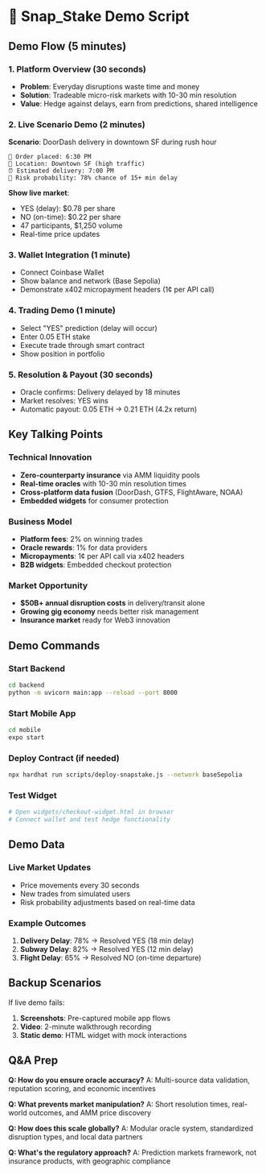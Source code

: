 # 🎯 Snap_Stake Demo Script

## Demo Flow (5 minutes)

### 1. Platform Overview (30 seconds)
- **Problem**: Everyday disruptions waste time and money
- **Solution**: Tradeable micro-risk markets with 10-30 min resolution
- **Value**: Hedge against delays, earn from predictions, shared intelligence

### 2. Live Scenario Demo (2 minutes)

**Scenario**: DoorDash delivery in downtown SF during rush hour

```
🍕 Order placed: 6:30 PM
📍 Location: Downtown SF (high traffic)
⏰ Estimated delivery: 7:00 PM
🎯 Risk probability: 78% chance of 15+ min delay
```

**Show live market**:
- YES (delay): $0.78 per share
- NO (on-time): $0.22 per share
- 47 participants, $1,250 volume
- Real-time price updates

### 3. Wallet Integration (1 minute)
- Connect Coinbase Wallet
- Show balance and network (Base Sepolia)
- Demonstrate x402 micropayment headers (1¢ per API call)

### 4. Trading Demo (1 minute)
- Select "YES" prediction (delay will occur)
- Enter 0.05 ETH stake
- Execute trade through smart contract
- Show position in portfolio

### 5. Resolution & Payout (30 seconds)
- Oracle confirms: Delivery delayed by 18 minutes
- Market resolves: YES wins
- Automatic payout: 0.05 ETH → 0.21 ETH (4.2x return)

## Key Talking Points

### Technical Innovation
- **Zero-counterparty insurance** via AMM liquidity pools
- **Real-time oracles** with 10-30 min resolution times
- **Cross-platform data fusion** (DoorDash, GTFS, FlightAware, NOAA)
- **Embedded widgets** for consumer protection

### Business Model
- **Platform fees**: 2% on winning trades
- **Oracle rewards**: 1% for data providers
- **Micropayments**: 1¢ per API call via x402 headers
- **B2B widgets**: Embedded checkout protection

### Market Opportunity
- **$50B+ annual disruption costs** in delivery/transit alone
- **Growing gig economy** needs better risk management
- **Insurance market** ready for Web3 innovation

## Demo Commands

### Start Backend
```bash
cd backend
python -m uvicorn main:app --reload --port 8000
```

### Start Mobile App
```bash
cd mobile
expo start
```

### Deploy Contract (if needed)
```bash
npx hardhat run scripts/deploy-snapstake.js --network baseSepolia
```

### Test Widget
```bash
# Open widgets/checkout-widget.html in browser
# Connect wallet and test hedge functionality
```

## Demo Data

### Live Market Updates
- Price movements every 30 seconds
- New trades from simulated users
- Risk probability adjustments based on real-time data

### Example Outcomes
1. **Delivery Delay**: 78% → Resolved YES (18 min delay)
2. **Subway Delay**: 82% → Resolved YES (12 min delay)  
3. **Flight Delay**: 65% → Resolved NO (on-time departure)

## Backup Scenarios

If live demo fails:
1. **Screenshots**: Pre-captured mobile app flows
2. **Video**: 2-minute walkthrough recording
3. **Static demo**: HTML widget with mock interactions

## Q&A Prep

**Q: How do you ensure oracle accuracy?**
A: Multi-source data validation, reputation scoring, and economic incentives

**Q: What prevents market manipulation?**
A: Short resolution times, real-world outcomes, and AMM price discovery

**Q: How does this scale globally?**
A: Modular oracle system, standardized disruption types, and local data partners

**Q: What's the regulatory approach?**
A: Prediction markets framework, not insurance products, with geographic compliance
